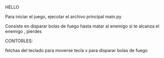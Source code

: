 HELLO

Para iniciar el juego, ejecutar el archivo principal main.py

Consiste en disparar bolas de fuego hasta matar al enemigo
si te alcanza el enemigo , pierdes

CONTORLES:

felchas del teclado para moverse
tecla x para disparar bolas de fuego
